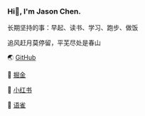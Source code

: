 ### Hi👋, I'm Jason Chen. 

长期坚持的事：早起、读书、学习、跑步、做饭

追风赶月莫停留，平芜尽处是春山

🌏 [GitHub](https://github.com/jcyicai)

🚀 [掘金](https://juejin.cn/user/131597123991159)

📕 [小红书](https://www.xiaohongshu.com/user/profile/5b5183654eacab7621104468?xhsshare=CopyLink&appuid=5b5183654eacab7621104468&apptime=1693119314)

🐤 [语雀](https://www.yuque.com/jcyc)


<!--
**jcyicai/jcyicai** is a ✨ _special_ ✨ repository because its `README.md` (this file) appears on your GitHub profile.

Here are some ideas to get you started:

- 🔭 I’m currently working on ...
- 🌱 I’m currently learning ...
- 👯 I’m looking to collaborate on ...
- 🤔 I’m looking for help with ...
- 💬 Ask me about ...
- 📫 How to reach me: ...
- 😄 Pronouns: ...
- ⚡ Fun fact: ...
-->

<!--[![Anurag's GitHub stats](https://github-readme-stats.vercel.app/api?username=jcyicai&hide_title=true)](https://github.com/anuraghazra/github-readme-stats)-->

